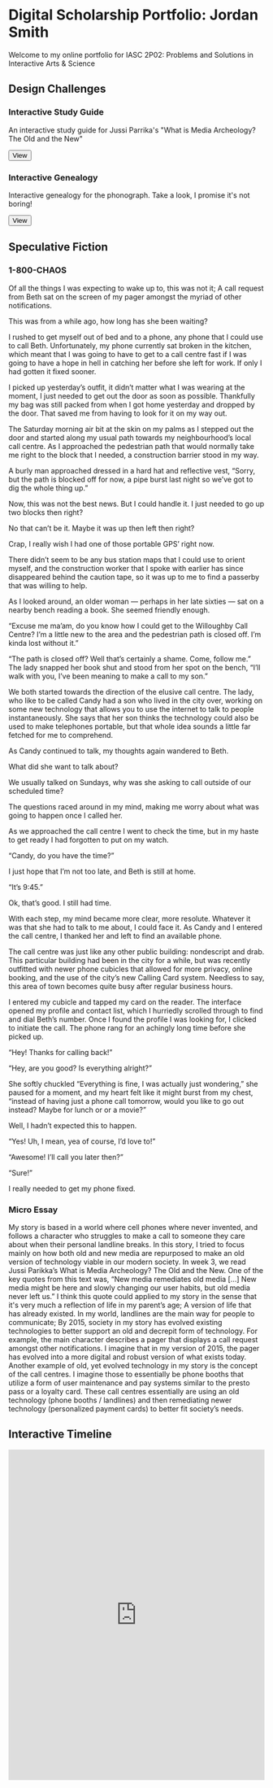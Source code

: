 # Digital Scholarship Portfolio: Jordan Smith

Welcome to my online portfolio for IASC 2P02: Problems and Solutions in Interactive Arts & Science

## Design Challenges 

### Interactive Study Guide
An interactive study guide for Jussi Parrika's "What is Media Archeology? The Old and the New" 

[<button name="button"> View </button>](2P02InteractiveStudyGuide.html)

### Interactive Genealogy 
Interactive genealogy for the phonograph. Take a look, I promise it's not boring! 

[<button name="button"> View </button>](InteractiveGenealogy.html)

## Speculative Fiction
### 1-800-CHAOS

Of all the things I was expecting to wake up to, this was not it; A call request from Beth sat on the screen of my pager amongst the myriad of other notifications.

This was from a while ago, how long has she been waiting? 

I rushed to get myself out of bed and to a phone, any phone that I could use to call Beth. Unfortunately, my phone currently sat broken in the kitchen, which meant that I was going to have to get to a call centre fast if I was going to have a hope in hell in catching her before she left for work. If only I had gotten it fixed sooner.

I picked up yesterday’s outfit, it didn’t matter what I was wearing at the moment, I just needed to get out the door as soon as possible. Thankfully my bag was still packed from when I got home yesterday and dropped by the door. That saved me from having to look for it on my way out. 

The Saturday morning air bit at the skin on my palms as I stepped out the door and started along my usual path towards my neighbourhood’s local call centre. As I approached the pedestrian path that would normally take me right to the block that I needed, a construction barrier stood in my way. 

A burly man approached dressed in a hard hat and reflective vest, “Sorry, but the path is blocked off for now, a pipe burst last night so we’ve got to dig the whole thing up.”

Now, this was not the best news. But I could handle it. I just needed to go up two blocks then right? 

No that can’t be it. Maybe it was up then left then right? 

Crap, I really wish I had one of those portable GPS’ right now. 

There didn’t seem to be any bus station maps that I could use to orient myself, and the construction worker that I spoke with earlier has since disappeared behind the caution tape, so it was up to me to find a passerby that was willing to help. 

As I looked around, an older woman — perhaps in her late sixties — sat on a nearby bench reading a book. She seemed friendly enough. 

“Excuse me ma’am, do you know how I could get to the Willoughby Call Centre? I’m a little new to the area and the pedestrian path is closed off. I’m kinda lost without it.” 

“The path is closed off? Well that’s certainly a shame. Come, follow me.” The lady snapped her book shut and stood from her spot on the bench, “I’ll walk with you, I’ve been meaning to make a call to my son.” 

We both started towards the direction of the elusive call centre. The lady, who like to be called Candy had a son who lived in the city over, working on some new technology that allows you to use the internet to talk to people instantaneously. She says that her son thinks the technology could also be used to make telephones portable, but that whole idea sounds a little far fetched for me to comprehend. 

As Candy continued to talk, my thoughts again wandered to Beth. 

What did she want to talk about? 

We usually talked on Sundays, why was she asking to call outside of our scheduled time? 

The questions raced around in my mind, making me worry about what was going to happen once I called her. 

As we approached the call centre I went to check the time, but in my haste to get ready I had forgotten to put on my watch. 

“Candy, do you have the time?” 

I just hope that I’m not too late, and Beth is still at home. 

“It’s 9:45.”

Ok, that’s good. I still had time. 

With each step, my mind became more clear, more resolute. Whatever it was that she had to talk to me about, I could face it. As Candy and I entered the call centre, I thanked her and left to find an available phone. 

The call centre was just like any other public building: nondescript and drab. This particular building had been in the city for a while, but was recently outfitted with newer phone cubicles that allowed for more privacy, online booking, and the use of the city’s new Calling Card system. Needless to say, this area of town becomes quite busy after regular business hours. 

I entered my cubicle and tapped my card on the reader. The interface opened my profile and contact list, which I hurriedly scrolled through to find and dial Beth’s number. Once I found the profile I was looking for, I clicked to initiate the call. The phone rang for an achingly long time before she picked up. 

“Hey! Thanks for calling back!”  

“Hey, are you good? Is everything alright?”

She softly chuckled “Everything is fine, I was actually just wondering,” she paused for a moment, and my heart felt like it might burst from my chest, “instead of having just a phone call tomorrow, would you like to go out instead? Maybe for lunch or or a movie?”

Well, I hadn’t expected this to happen.

“Yes! Uh, I mean, yea of course, I’d love to!” 

“Awesome! I’ll call you later then?” 

“Sure!”

I really needed to get my phone fixed. 

### Micro Essay
My story is based in a world where cell phones where never invented, and follows a character who struggles to make a call to someone they care about when their personal landline breaks. In this story, I tried to focus mainly on how both old and new media are repurposed to make an old version of technology viable in our modern society.  In week 3, we read Jussi Parikka’s What is Media Archeology? The Old and the New. One of the key quotes from this text was, “New media remediates old media […] New media might be here and slowly changing our user habits, but old media never left us.” 
I think this quote could applied to my story in the sense that it's very much a reflection of life in my parent’s age; A version of life that has already existed. In my world, landlines are the main way for people to communicate; By 2015, society in my story has evolved existing technologies to better support an old and decrepit form of technology. For example, the main character describes a pager that displays a call request amongst other notifications. I imagine that in my version of 2015, the pager has evolved into a more digital and robust version of what exists today. Another example of old, yet evolved technology in my story is the concept of the call centres. I imagine those to essentially be phone booths that utilize a form of user maintenance and pay systems similar to the presto pass or a loyalty card. These call centres essentially are using an old technology (phone booths / landlines) and then remediating newer technology (personalized payment cards) to better fit society’s needs.

## Interactive Timeline
<iframe src='https://cdn.knightlab.com/libs/timeline3/latest/embed/index.html?source=1tN0Za7ixUZI5rd7ZeDSI3migpqkLB8-2z5nMq-AyWAI&font=Default&lang=en&initial_zoom=2&height=650' width='100%' height='650' webkitallowfullscreen mozallowfullscreen allowfullscreen frameborder='0'></iframe> 

